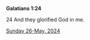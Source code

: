 **Galatians 1:24**

24 And they glorified God in me. 

[Sunday 26-May, 2024](https://getbible.life/kjv/Galatians/1/24)
